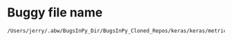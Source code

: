 # Buggy file name

```text
/Users/jerry/.abw/BugsInPy_Dir/BugsInPy_Cloned_Repos/keras/keras/metrics.py
```
